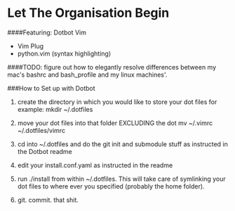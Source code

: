 # Let The Organisation Begin

####Featuring:
Dotbot
Vim
- Vim Plug
- python.vim (syntax highlighting)


####TODO:
figure out how to elegantly resolve differences between my mac's bashrc and
bash_profile and my linux machines'. 


###How to Set up with Dotbot

1) create the directory in which you would like to store your dot files
for example: mkdir ~/.dotfiles

2) move your dot files into that folder EXCLUDING the dot
mv ~/.vimrc ~/.dotfiles/vimrc

3) cd into ~/.dotfiles and do the git init and submodule stuff as instructed in
the Dotbot readme

4) edit your install.conf.yaml as instructed in the readme

5) run ./install from within ~/.dotfiles. This will take care of symlinking your
dot files to where ever you specified (probably the home folder).

6) git. commit. that shit.


